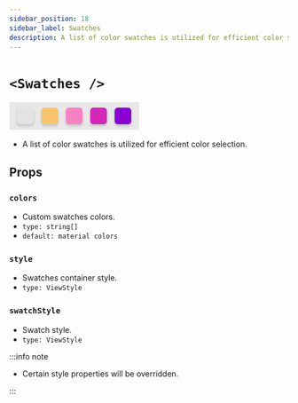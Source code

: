 ```yaml
---
sidebar_position: 18
sidebar_label: Swatches
description: A list of color swatches is utilized for efficient color selection.
---
```


# `<Swatches />`

![swatches](../../../images/swatches.png)

- A list of color swatches is utilized for efficient color selection.

## Props

### `colors`

- Custom swatches colors.
- `type: string[]`
- `default: material colors`

### `style`

- Swatches container style.
- `type: ViewStyle`

### `swatchStyle`

- Swatch style.
- `type: ViewStyle`

:::info note

- Certain style properties will be overridden.

:::
